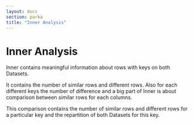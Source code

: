 ```yaml
---
layout: docs
section: parka
title: "Inner Analysis"
---
```


# Inner Analysis

Inner contains meaningful information about rows with keys on both Datasets.

It contains the number of similar rows and different rows. Also for each different keys the number of difference and a big part of Inner is about comparison between similar rows for each columns.

This comparison contains the number of similar rows and different rows for a particular key and the repartition of both Datasets for this key.